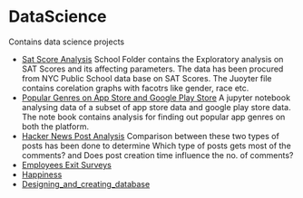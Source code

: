 # DataScience
Contains data science projects
- [Sat Score Analysis](https://github.com/anandvipul/DataAnalyst/tree/master/SAT%20Score%20Analysis) School Folder contains the Exploratory analysis on SAT Scores and its affecting parameters. The data has been procured from NYC Public School data base on SAT Scores. The Juoyter file contains corelation graphs with facotrs like gender, race etc.
- [Popular Genres on App Store and Google Play Store](https://github.com/anandvipul/DataAnalyst/tree/master/PopularAppGenres) A jupyter notebook analysing data of a subset of app store data and google play store data. The note book contains analysis for finding out popular app genres on both the platform.
- [Hacker News Post Analysis](https://github.com/anandvipul/DataAnalyst/tree/master/HN_Posts_Analysis) Comparison between these two types of posts has been done to determine Which type of posts gets most of the comments? and Does post creation time influence the no. of comments?
- [Employees Exit Surveys](https://github.com/anandvipul/DataAnalyst/tree/master/Employees%20Exit%20Surveys) 
- [Happiness](https://github.com/anandvipul/DataAnalyst/tree/master/Happiness)
- [Designing_and_creating_database](https://github.com/anandvipul/DataAnalyst/tree/master/Designing_and_creating_database)
